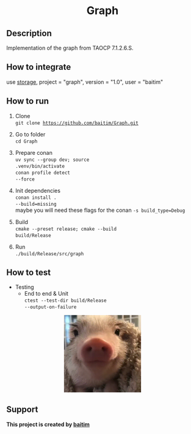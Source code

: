 <h1 align="center">Graph</h1>

## Description

 Implementation of the graph from TAOCP 7.1.2.6.S.

## How to integrate
 
 use [storage](https://github.com/baitim/ConanPackages), project = "graph", version = "1.0", user = "baitim"

## How to run

1. Clone <br>
    <code>git clone https://github.com/baitim/Graph.git</code>

2. Go to folder <br>
    <code>cd Graph</code>

3. Prepare conan <br>
    <code>uv sync --group dev; source .venv/bin/activate</code><br>
    <code>conan profile detect --force</code>

4. Init dependencies <br>
    <code>conan install . --build=missing</code><br>
    maybe you will need these flags for the conan <code>-s build_type=Debug</code>

5. Build <br>
    <code>cmake --preset release; cmake --build build/Release</code>

6. Run <br>
    <code>./build/Release/src/graph</code>

## How to test

* Testing
    - End to end & Unit<br>
        <code>ctest --test-dir build/Release --output-on-failure</code>

<p align="center"><img src="https://github.com/baitim/Graph/blob/main/images/pig.gif" width="40%"></p>

## Support
**This project is created by [baitim](https://t.me/bai_tim)**